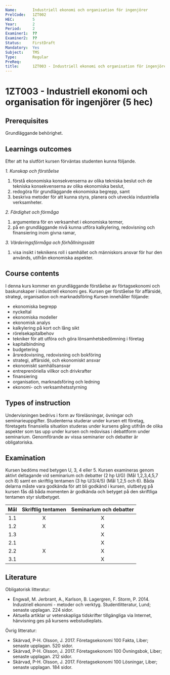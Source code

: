 ```yaml
---
Name:       Industriell ekonomi och organisation för ingenjörer
PrelCode:   1ZT002
HEC:        5
Year:       2
Period:     2
Examiner1:	??	  
Examiner2:  ??
Status:     FirstDraft
Mandatory:  Yes
Subject:    TMS
Type:		Regular
PreReq:     
title:		1ZT003 - Industriell ekonomi och organisation för ingenjörer (5 hec)
---
```


# 1ZT003 - Industriell ekonomi och organisation för ingenjörer (5 hec)

## Prerequisites

Grundläggande behörighet.

## Learnings outcomes

Efter att ha slutfört kursen förväntas studenten kunna följande.

*1. Kunskap och förståelse*

1. förstå ekonomiska konsekvenserna av olika tekniska beslut och de tekniska konsekvenserna av olika ekonomiska beslut, 
2. redogöra för grundläggande ekonomiska begrepp, samt
3. beskriva metoder för att kunna styra, planera och utveckla industriella verksamheter.

*2. Färdighet och förmåga*

1. argumentera för en verksamhet i ekonomiska termer, 
2. på en grundläggande nivå kunna utföra kalkylering, redovisning och finansiering inom givna ramar,

*3. Värderingsförmåga och förhållningssätt*

1. visa insikt i teknikens roll i samhället och människors ansvar för hur den används, utifrån ekonomiska aspekter.

## Course contents

I denna kurs kommer en grundläggande förståelse av förtagsekonomi och baskunskaper i industriell ekonomi ges. Kursen ger förståelse för affärsidé, strategi, organisation och marknadsföring Kursen innehåller följande:

- ekonomiska begrepp
- nyckeltal 
- ekonomiska modeller
- ekonomisk analys 
- kalkylering på kort och lång sikt
- rörelsekapitalbehov
- tekniker för att utföra och göra lönsamhetsbedömning i företag
- kapitalbindning
- budgetering
- årsredovisning, redovisning och bokföring
- strategi, affärsidé, och ekonomiskt ansvar
- ekonomiskt samhällsansvar
- entreprenöriella villkor och drivkrafter 
- finansiering
- organisation, marknadsföring och ledning
- ekonomi- och verksamhetsstyrning

## Types of instruction

Undervisningen bedrivs i form av föreläsningar, övningar och seminarieuppgifter. Studenterna studerar under kursen ett företag, företagets finansiella situation studeras under kursens gång utifrån de olika aspekter som tas upp under kursen och redovisas i debattform under seminarium.
Genomförande av vissa seminarier och debatter är obligatoriska.

## Examination

Kursen bedöms med betygen U, 3, 4 eller 5. Kursen examineras genom aktivt deltagande vid seminarium och debatter (2 hp U/G) (Mål 1,2,3,4,5,7 och 8) samt en skriftlig tentamen (3 hp U/3/4/5) (Mål 1,2,5 och 6). Båda delarna måste vara godkända för att bli godkänd i kursen, slutbetyg på kursen fås då båda momenten är godkända och betyget på den skriftliga tentamen styr slutbetyget. 

 Mål | Skriftlig tentamen | Seminarium och debatter  
:---: | :---: | :---: 
1.1 |        X          |           X        
1.2 |        X          |           X           
1.3 |                   |           X          
2.1 |                   |           X           
2.2 |        X          |           X           
3.1 |                   |           X         


## Literature

Obligatorisk litteratur: 

-   Engwall, M. Jerbrant, A., Karlson, B. Lagergren, F. Storm, P. 2014. Industriell ekonomi - metoder och verktyg. Studentlitteratur, Lund; senaste upplagan. 224 sidor.
- Aktuella artiklar ur vetenskapliga tidskrifter tillgängliga via Internet, hänvisning ges på kursens webstudieplats.

Övrig litteratur:

- Skärvad, P-H. Olsson, J. 2017. Företagsekonomi 100 Fakta, Liber; senaste upplagan. 520 sidor.
- Skärvad, P-H. Olsson, J. 2017. Företagsekonomi 100 Övningsbok, Liber; senaste upplagan. 212 sidor.
- Skärvad, P-H. Olsson, J. 2017. Företagsekonomi 100 Lösningar, Liber; senaste upplagan. 184 sidor.


